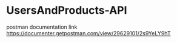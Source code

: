 # UsersAndProducts-API
postman documentation link
https://documenter.getpostman.com/view/29629101/2s9YeLY9hT
